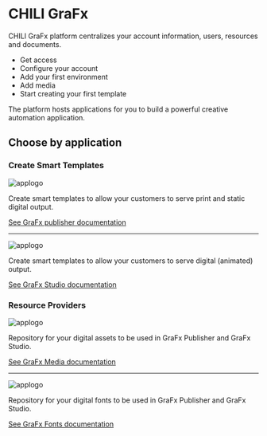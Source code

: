 # CHILI GraFx

CHILI GraFx platform centralizes your account information, users, resources and documents.

- Get access
- Configure your account
- Add your first environment
- Add media
- Start creating your first template

The platform hosts applications for you to build a powerful creative automation application.

## Choose by application

### Create Smart Templates

![applogo](/assets/CHILI_publisher_RGB.svg)

Create smart templates to allow your customers to serve print and static digital output.

[See GraFx publisher documentation](/GraFx_publisher/intro/)

---

![applogo](https://chilipublishdocs.imgix.net/logos/CHILI_LOGOS_OK-09.svg)

Create smart templates to allow your customers to serve digital (animated) output.

[See GraFx Studio documentation](/GraFx_studio/intro/)

### Resource Providers

![applogo](https://chilipublishdocs.imgix.net/logos/CHILI_LOGOS_OK-11.svg)

Repository for your digital assets to be used in GraFx Publisher and GraFx Studio.

[See GraFx Media documentation](/GraFx_media/intro/)

---

![applogo](https://chilipublishdocs.imgix.net/logos/CHILI_LOGOS_OK-07.svg)

Repository for your digital fonts to be used in GraFx Publisher and GraFx Studio.

[See GraFx Fonts documentation](/GraFx_fonts/intro/)